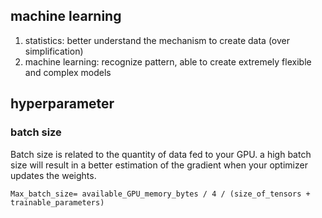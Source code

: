 ## machine learning
1) statistics: better understand the mechanism to create data (over simplification)
2) machine learning: recognize pattern, able to create extremely flexible and complex models

## hyperparameter
### batch size
Batch size is related to the quantity of data fed to your GPU. a high batch size will result in a better estimation of the gradient when your optimizer updates the weights.

```
Max_batch_size= available_GPU_memory_bytes / 4 / (size_of_tensors + trainable_parameters)
```




